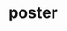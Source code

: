 ---
title: 'poster'
class: 'poster'
layout: 'layouts/poster.html'
permalink: '/poster/index.html'
---